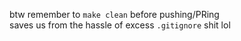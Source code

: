 btw remember to `make clean` before pushing/PRing  
saves us from the hassle of excess `.gitignore` shit lol
